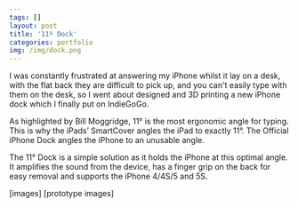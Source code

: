 ```yaml
---
tags: []
layout: post
title: '11º Dock'
categories: portfolio
img: /img/dock.png
---
```

I was constantly frustrated at answering my iPhone whilst it lay on a desk, with the flat back they are difficult to pick up, and you can't easily type with them on the desk, so I went about designed and 3D printing a new iPhone dock which I finally put on IndieGoGo.

As highlighted by Bill Moggridge, 11° is the most ergonomic angle for typing. This is why the iPads’ SmartCover angles the iPad to exactly 11°. The Official iPhone Dock angles the iPhone to an unusable angle.

The 11° Dock is a simple solution as it holds the iPhone at this optimal angle. It amplifies the sound from the device, has a finger grip on the back for easy removal and supports the iPhone 4/4S/5 and 5S.

[images]
[prototype images]